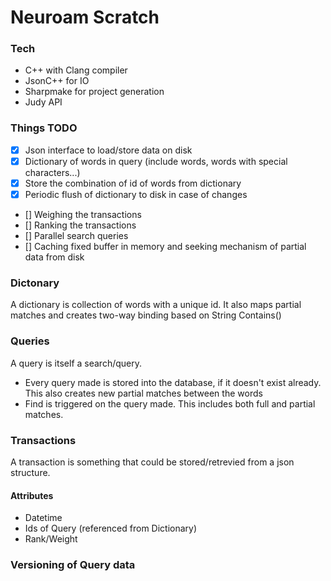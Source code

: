 # Neuroam Scratch

### Tech
- C++ with Clang compiler
- JsonC++ for IO
- Sharpmake for project generation
- Judy API

### Things TODO
- [x] Json interface to load/store data on disk
- [x] Dictionary of words in query (include words, words with special characters...)
- [x] Store the combination of id of words from dictionary
- [x] Periodic flush of dictionary to disk in case of changes
- [] Weighing the transactions
- [] Ranking the transactions
- [] Parallel search queries
- [] Caching fixed buffer in memory and seeking mechanism of partial data from disk

### Dictonary
A dictionary is collection of words with a unique id. It also maps partial matches and creates two-way binding based on String Contains()

### Queries
A query is itself a search/query. 
* Every query made is stored into the database, if it doesn't exist already. This also creates new partial matches between the words
* Find is triggered on the query made. This includes both full and partial matches.

### Transactions
A transaction is something that could be stored/retrevied from a json structure.
#### Attributes
* Datetime
* Ids of Query (referenced from Dictionary)
* Rank/Weight

### Versioning of Query data